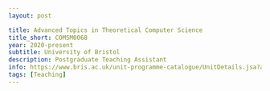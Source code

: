 ```yaml
---
layout: post

title: Advanced Topics in Theoretical Computer Science
title_short: COMSM0068
year: 2020-present
subtitle: University of Bristol
description: Postgraduate Teaching Assistant
info: https://www.bris.ac.uk/unit-programme-catalogue/UnitDetails.jsa?ayrCode=20%2F21&unitCode=COMSM0069
tags: [Teaching]
---
```

